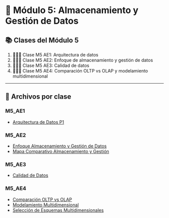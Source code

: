 # 📘 Módulo 5: Almacenamiento y Gestión de Datos

## 📚 Clases del Módulo 5

1. 👨🏽‍🏫 Clase M5 AE1: Arquitectura de datos  
2. 👨🏽‍🏫 Clase M5 AE2: Enfoque de almacenamiento y gestión de datos  
3. 👨🏽‍🏫 Clase M5 AE3: Calidad de datos  
4. 👨🏽‍🏫 Clase M5 AE4: Comparación OLTP vs OLAP y modelamiento multidimensional  

---

## 🧪 Archivos por clase

### M5_AE1
- [Arquitectura de Datos P1](M5_AE1_Arquitectura_Datos_P1.pdf)

### M5_AE2
- [Enfoque Almacenamiento y Gestión de Datos](M5_AE2_Enfoque_Almacenamiento_Gestion_Datos.pdf)  
- [Mapa Comparativo Almacenamiento y Gestión](M5_AE2_Mapa_Comparativo_Almacenamiento_Gestion.pdf)

### M5_AE3
- [Calidad de Datos](M5_AE3_Calidad_Datos.ipynb)

### M5_AE4
- [Comparación OLTP vs OLAP](M5_AE4_Comparacion_OLTP_OLAP.pdf)  
- [Modelamiento Multidimensional](M5_AE4_Modelamiento_Multidimensional.pdf)  
- [Selección de Esquemas Multidimensionales](M5_AE4_Seleccion_Esquemas_Multidimensionales.pdf)

